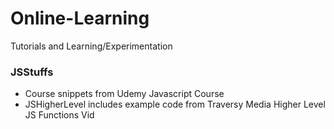 # Online-Learning
Tutorials and Learning/Experimentation

### JSStuffs
  - Course snippets from Udemy Javascript Course
  - JSHigherLevel includes example code from Traversy Media Higher Level JS Functions Vid
  
